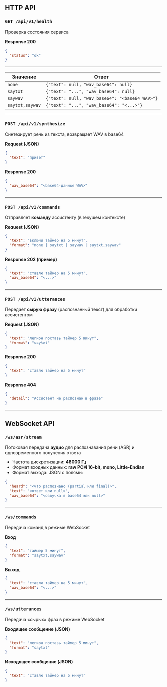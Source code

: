 ## HTTP API

### `GET /api/v1/health`

Проверка состояния сервиса

**Response 200**

```json
{
  "status": "ok"
}
```

---

| Значение        | Ответ                                          |
| --------------- | ---------------------------------------------- |
| `none`          | `{"text": null, "wav_base64": null}`           |
| `saytxt`        | `{"text": "...", "wav_base64": null}`          |
| `saywav`        | `{"text": null, "wav_base64": "<base64 WAV>"}` |
| `saytxt,saywav` | `{"text": "...", "wav_base64": "<...>"}`       |

---

### `POST /api/v1/synthesize`

Синтезирует речь из текста, возвращает WAV в base64

**Request (JSON)**

```json
{
  "text": "привет"
}
```

**Response 200**

```json
{
  "wav_base64": "<base64-данные WAV>"
}
```

---

### `POST /api/v1/commands`

Отправляет **команду** ассистенту (в текущем контексте)

**Request (JSON)**

```json
{
  "text": "включи таймер на 5 минут",
  "format": "none | saytxt | saywav | saytxt,saywav"
}
```

**Response 202 (пример)**

```json
{
  "text": "ставлю таймер на 5 минут",
  "wav_base64": "<...>"
}
```

---

### `POST /api/v1/utterances`

Передаёт **сырую фразу** (распознанный текст) для обработки ассистентом

**Request (JSON)**

```json
{
  "text": "легион поставь таймер 5 минут",
  "format": "saytxt"
}
```

**Response 200**

```json
{
  "text": "ставлю таймер на 5 минут"
}
```

**Response 404**

```json
{
  "detail": "Ассистент не распознан в фразе"
}
```

---

## WebSocket API

### `/ws/asr/stream`

Потоковая передача **аудио** для распознавания речи (ASR) и одновременного получения ответа

- Частота дискретизации: **48000 Гц**
- Формат входных данных: **raw PCM 16-bit, mono, Little-Endian**
- Формат выхода: JSON с полями:

```json
{
  "heard": "<что распознано (partial или final)>",
  "text": "<ответ или null>",
  "wav_base64": "<озвучка в base64 или null>"
}
```

---

### `/ws/commands`

Передача команд в режиме WebSocket

**Вход**

```json
{
  "text": "таймер 5 минут",
  "format": "saytxt,saywav"
}
```

**Выход**

```json
{
  "text": "ставлю таймер на 5 минут",
  "wav_base64": "<...>"
}
```

---

### `/ws/utterances`

Передача «сырых» фраз в режиме WebSocket

**Входящее сообщение (JSON)**

```json
{
  "text": "легион поставь таймер 5 минут",
  "format": "saytxt"
}
```

**Исходящее сообщение (JSON)**

```json
{
  "text": "ставлю таймер на 5 минут"
}
```
